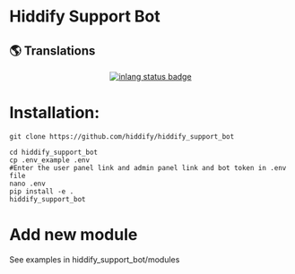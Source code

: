 
# Hiddify Support Bot

## 🌎 Translations

<div align=center>
    
[![inlang status badge](https://inlang.com/badge?url=github.com/hiddify-com/supportbot)](https://inlang.com/editor/github.com/hiddify-com/supportbot?ref=badge)
</div>


# Installation:
```
git clone https://github.com/hiddify/hiddify_support_bot

cd hiddify_support_bot
cp .env_example .env
#Enter the user panel link and admin panel link and bot token in .env file
nano .env 
pip install -e .
hiddify_support_bot
```


# Add new module
See examples in hiddify_support_bot/modules

